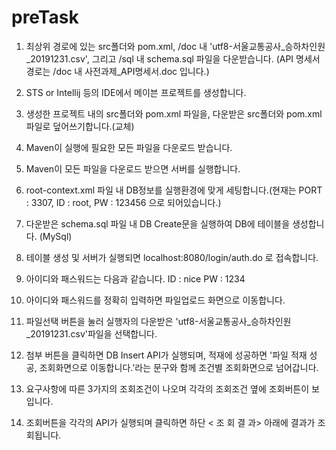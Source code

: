 # preTask

1. 최상위 경로에 있는 src폴더와 pom.xml, /doc 내 'utf8-서울교통공사_승하차인원_20191231.csv', 그리고 /sql 내 schema.sql 파일을 다운받습니다. 
   (API 명세서 경로는 /doc 내 사전과제_API명세서.doc 입니다.)
   
2. STS or Intellij 등의 IDE에서 메이븐 프로젝트를 생성합니다.

3. 생성한 프로젝트 내의 src폴더와 pom.xml 파일을, 다운받은 src폴더와 pom.xml 파일로 덮어쓰기합니다.(교체)

4. Maven이 실행에 필요한 모든 파일을 다운로드 받습니다.

5. Maven이 모든 파일을 다운로드 받으면 서버를 실행합니다.

6. root-context.xml 파일 내 DB정보를 실행환경에 맞게 세팅합니다.(현재는 PORT : 3307, ID : root, PW : 123456 으로 되어있습니다.) 

7. 다운받은 schema.sql 파일 내 DB Create문을 실행하여 DB에 테이블을 생성합니다. (MySql)

8. 테이블 생성 및 서버가 실행되면 localhost:8080/login/auth.do 로 접속합니다.

9. 아이디와 패스워드는 다음과 같습니다.
   ID : nice
   PW : 1234
   
10. 아이디와 패스워드를 정확히 입력하면 파일업로드 화면으로 이동합니다.

11. 파일선택 버튼을 눌러 실행자의 다운받은 'utf8-서울교통공사_승하차인원_20191231.csv'파일을 선택합니다.

12. 첨부 버튼을 클릭하면 DB Insert API가 실행되며, 적재에 성공하면
    '파일 적재 성공, 조회화면으로 이동합니다.'라는 문구와 함께 조건별 조회화면으로 넘어갑니다.
    
13. 요구사항에 따른 3가지의 조회조건이 나오며 각각의 조회조건 옆에 조회버튼이 보입니다.

14. 조회버튼을 각각의 API가 실행되며 클릭하면 하단 < 조 회 결 과> 아래에 결과가 조회됩니다.
